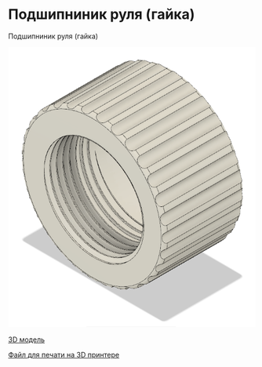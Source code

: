 # Подшипниник руля (гайка)

Подшипниник руля (гайка)

![Общий вид](56big.png)

[3D модель](56part.f3d)

[Файл для печати на 3D принтере](56part.stl)
